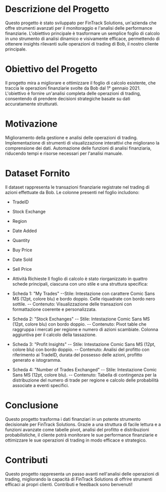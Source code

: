 # Descrizione del Progetto

Questo progetto è stato sviluppato per FinTrack Solutions, un'azienda che offre strumenti avanzati per il monitoraggio e l'analisi delle performance finanziarie. L'obiettivo principale è trasformare un semplice foglio di calcolo in uno strumento di analisi dinamico e visivamente efficace, permettendo di ottenere insights rilevanti sulle operazioni di trading di Bob, il nostro cliente principale.

# Obiettivo del Progetto

Il progetto mira a migliorare e ottimizzare il foglio di calcolo esistente, che traccia le operazioni finanziarie svolte da Bob dal 1° gennaio 2021. L'obiettivo è fornire un'analisi completa delle operazioni di trading, consentendo di prendere decisioni strategiche basate su dati accuratamente strutturati.

#  Motivazione

Miglioramento della gestione e analisi delle operazioni di trading.
Implementazione di strumenti di visualizzazione interattivi che migliorano la comprensione dei dati.
Automazione delle funzioni di analisi finanziaria, riducendo tempi e risorse necessari per l'analisi manuale.

# Dataset Fornito
Il dataset rappresenta le transazioni finanziarie registrate nel trading di azioni effettuate da Bob. Le colonne presenti nel foglio includono:

- TradeID
- Stock Exchange
- Region
- Date Added
- Quantity
- Buy Price
- Date Sold
- Sell Price
- Attività Richieste
Il foglio di calcolo è stato riorganizzato in quattro schede principali, ciascuna con uno stile e una struttura specifica:

- Scheda 1: "My Trades"
--Stile: Intestazione con carattere Comic Sans MS (12pt, colore blu) e bordo doppio. Celle riquadrate con bordo nero sottile.
-- Contenuto: Visualizzazione delle transazioni con formattazione coerente e personalizzata.
- Scheda 2: "Stock Exchanges"
-- Stile: Intestazione Comic Sans MS (12pt, colore blu) con bordo doppio.
-- Contenuto: Pivot table che raggruppa i mercati per regione e numero di azioni scambiate. Colonna aggiuntiva per il calcolo della tassazione.
- Scheda 3: "Profit Insights"
-- Stile: Intestazione Comic Sans MS (12pt, colore blu) con bordo doppio.
-- Contenuto: Analisi del profitto con riferimento ai TradeID, durata del possesso delle azioni, profitto generato e istogramma.
- Scheda 4: "Number of Trades Exchanged"
-- Stile: Intestazione Comic Sans MS (12pt, colore blu).
-- Contenuto: Tabella di contingenza per la distribuzione del numero di trade per regione e calcolo delle probabilità associate a eventi specifici.

# Conclusione
Questo progetto trasforma i dati finanziari in un potente strumento decisionale per FinTrack Solutions. Grazie a una struttura di facile lettura e a funzioni avanzate come tabelle pivot, analisi del profitto e distribuzioni probabilistiche, il cliente potrà monitorare le sue performance finanziarie e ottimizzare le sue operazioni di trading in modo efficace e strategico.

# Contributi
Questo progetto rappresenta un passo avanti nell'analisi delle operazioni di trading, migliorando la capacità di FinTrack Solutions di offrire strumenti efficaci ai propri clienti. Contributi e feedback sono benvenuti!
